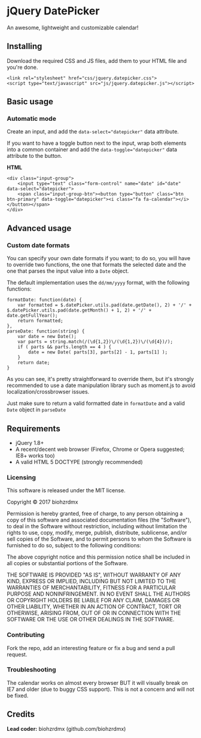 jQuery DatePicker
=================

An awesome, lightweight and customizable calendar!

## Installing

Download the required CSS and JS files, add them to your HTML file and you're done.

	<link rel="stylesheet" href="css/jquery.datepicker.css">
	<script type="text/javascript" src="js/jquery.datepicker.js"></script>


## Basic usage

### Automatic mode

Create an input, and add the `data-select="datepicker"` data attribute.

If you want to have a toggle button next to the input, wrap both elements into a common container and add the `data-toggle="datepicker"` data attribute to the button.

**HTML**

	<div class="input-group">
		<input type="text" class="form-control" name="date" id="date" data-select="datepicker">
		<span class="input-group-btn"><button type="button" class="btn btn-primary" data-toggle="datepicker"><i class="fa fa-calendar"></i></button></span>
	</div>

## Advanced usage

### Custom date formats

You can specify your own date formats if you want; to do so, you will have to override two functions, the one that formats the selected date and the one that parses the input value into a `Date` object.

The default implementation uses the `dd/mm/yyyy` format, with the following functions:

	formatDate: function(date) {
		var formatted = $.datePicker.utils.pad(date.getDate(), 2) + '/' + $.datePicker.utils.pad(date.getMonth() + 1, 2) + '/' + date.getFullYear();
		return formatted;
	},
	parseDate: function(string) {
		var date = new Date();
		var parts = string.match(/(\d{1,2})\/(\d{1,2})\/(\d{4})/);
		if ( parts && parts.length == 4 ) {
			date = new Date( parts[3], parts[2] - 1, parts[1] );
		}
		return date;
	}

As you can see, it's pretty straightforward to override them, but it's strongly recommended to use a date manipulation library such as moment.js to avoid localization/crossbrowser issues.

Just make sure to return a valid formatted date in `formatDate` and a valid `Date` object in `parseDate`

## Requirements

 - jQuery 1.8+
 - A recent/decent web browser (Firefox, Chrome or Opera suggested; IE8+ works too)
 - A valid HTML 5 DOCTYPE (strongly recommended)

### Licensing

This software is released under the MIT license.

Copyright © 2017 biohzrdmx

Permission is hereby granted, free of charge, to any person obtaining a copy of this software and associated documentation files (the "Software"), to deal in the Software without restriction, including without limitation the rights to use, copy, modify, merge, publish, distribute, sublicense, and/or sell copies of the Software, and to permit persons to whom the Software is furnished to do so, subject to the following conditions:

The above copyright notice and this permission notice shall be included in all copies or substantial portions of the Software.

THE SOFTWARE IS PROVIDED "AS IS", WITHOUT WARRANTY OF ANY KIND, EXPRESS OR IMPLIED, INCLUDING BUT NOT LIMITED TO THE WARRANTIES OF MERCHANTABILITY, FITNESS FOR A PARTICULAR PURPOSE AND NONINFRINGEMENT. IN NO EVENT SHALL THE AUTHORS OR COPYRIGHT HOLDERS BE LIABLE FOR ANY CLAIM, DAMAGES OR OTHER LIABILITY, WHETHER IN AN ACTION OF CONTRACT, TORT OR OTHERWISE, ARISING FROM, OUT OF OR IN CONNECTION WITH THE SOFTWARE OR THE USE OR OTHER DEALINGS IN THE SOFTWARE.

### Contributing

Fork the repo, add an interesting feature or fix a bug and send a pull request.

### Troubleshooting

The calendar works on almost every browser BUT it will visually break on IE7 and older (due to buggy CSS support). This is not a concern and will not be fixed.

## Credits

<strong>Lead coder:</strong> biohzrdmx (github.com/biohzrdmx)